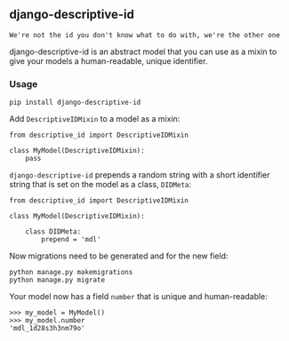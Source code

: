 ## django-descriptive-id

```We're not the id you don't know what to do with, we're the other one```

django-descriptive-id is an abstract model that you can use as a mixin to give your models a human-readable, unique identifier.

### Usage

```pip install django-descriptive-id```

Add ```DescriptiveIDMixin``` to a model as a mixin:

```
from descriptive_id import DescriptiveIDMixin

class MyModel(DescriptiveIDMixin):
    pass
```

```django-descriptive-id``` prepends a random string with a short identifier string that is set on the model as a class, ```DIDMeta```:

```
from descriptive_id import DescriptiveIDMixin

class MyModel(DescriptiveIDMixin):

    class DIDMeta:
        prepend = 'mdl'
```

Now migrations need to be generated and for the new field:

```
python manage.py makemigrations
python manage.py migrate
```

Your model now has a field ```number``` that is unique and human-readable:
```
>>> my_model = MyModel()
>>> my_model.number
'mdl_1d28s3h3nm79o'
```
